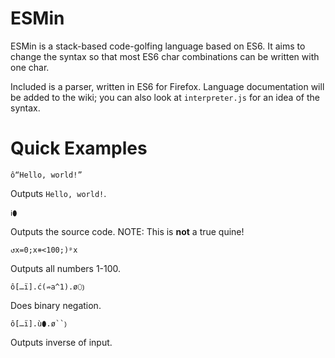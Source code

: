 # ESMin
ESMin is a stack-based code-golfing language based on ES6. It aims to change the syntax so that most ES6 char combinations can be written with one char.

Included is a parser, written in ES6 for Firefox. Language documentation will be added to the wiki; you can also look at `interpreter.js` for an idea of the syntax.
# Quick Examples
```
ô“Hello, world!”
```
Outputs `Hello, world!`.

```
ℹ⬮
```
Outputs the source code. NOTE: This is **not** a true quine!

```
↺x=0;x⧺<100;)ᵖx
```
Outputs all numbers 1-100.
```
ô[…ï].ć(⇏a^1).ø⬯⦆
```
Does binary negation.
```
ô[…ï].ù⬮.ø``⦆
```
Outputs inverse of input.